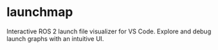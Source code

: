 # launchmap
Interactive ROS 2 launch file visualizer for VS Code. Explore and debug launch graphs with an intuitive UI.
